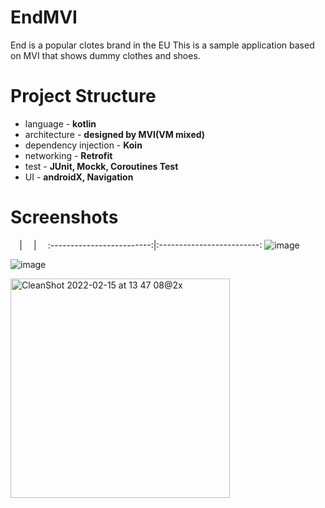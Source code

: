 # EndMVI
End is a popular clotes brand in the EU 
This is a sample application based on MVI that shows dummy clothes and shoes.

# Project Structure
- language - **kotlin**
- architecture - **designed by MVI(VM mixed)**
- dependency injection - **Koin**
- networking - **Retrofit**
- test - **JUnit, Mockk, Coroutines Test**
- UI - **androidX, Navigation**

# Screenshots

 ⠀             |  ⠀       | ⠀
:-------------------------:|:-------------------------:
![image](https://user-images.githubusercontent.com/20711438/154034986-c151c984-bc29-4f7d-b1f8-a54af45a1b20.png)

![image](https://user-images.githubusercontent.com/20711438/154035251-03626400-867d-4629-970a-b35ce97d12b8.png)

<img width="351" alt="CleanShot 2022-02-15 at 13 47 08@2x" src="https://user-images.githubusercontent.com/20711438/154036401-0235414d-26b6-42a1-848a-03b6d9d6e80f.png">
